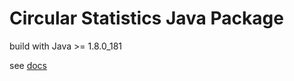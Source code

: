 # Circular Statistics Java Package

build with Java >= 1.8.0_181

see [docs](https://idanmoradarthas.github.io/CircularStatistics/Java/docs/)